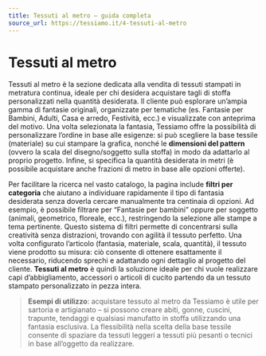 ```yaml
---
title: Tessuti al metro – guida completa
source_url: https://tessiamo.it/4-tessuti-al-metro
---
```

# Tessuti al metro

Tessuti al metro è la sezione dedicata alla vendita di tessuti stampati in metratura continua, ideale per chi desidera acquistare tagli di stoffa personalizzati nella quantità desiderata. Il cliente può esplorare un’ampia gamma di fantasie originali, organizzate per tematiche (es. Fantasie per Bambini, Adulti, Casa e arredo, Festività, ecc.) e visualizzate con anteprima del motivo. Una volta selezionata la fantasia, Tessiamo offre la possibilità di personalizzare l’ordine in base alle esigenze: si può scegliere la base tessile (materiale) su cui stampare la grafica, nonché le **dimensioni del pattern** (ovvero la scala del disegno/soggetto sulla stoffa) in modo da adattarlo al proprio progetto. Infine, si specifica la quantità desiderata in metri (è possibile acquistare anche frazioni di metro in base alle opzioni offerte).

Per facilitare la ricerca nel vasto catalogo, la pagina include **filtri per categoria** che aiutano a individuare rapidamente il tipo di fantasia desiderata senza doverla cercare manualmente tra centinaia di opzioni. Ad esempio, è possibile filtrare per “Fantasie per bambini” oppure per soggetto (animali, geometrico, floreale, ecc.), restringendo la selezione alle stampe a tema pertinente. Questo sistema di filtri permette di concentrarsi sulla creatività senza distrazioni, trovando con agilità il tessuto perfetto. Una volta configurato l’articolo (fantasia, materiale, scala, quantità), il tessuto viene prodotto su misura: ciò consente di ottenere esattamente il necessario, riducendo sprechi e adattando ogni dettaglio al progetto del cliente. **Tessuti al metro** è quindi la soluzione ideale per chi vuole realizzare capi d’abbigliamento, accessori o articoli di cucito partendo da un tessuto stampato personalizzato in pezza intera.

> **Esempi di utilizzo**: acquistare tessuto al metro da Tessiamo è utile per sartoria e artigianato – si possono creare abiti, gonne, cuscini, trapunte, tendaggi e qualsiasi manufatto in stoffa utilizzando una fantasia esclusiva. La flessibilità nella scelta della base tessile consente di spaziare da tessuti leggeri a tessuti più pesanti o tecnici in base all’oggetto da realizzare.
